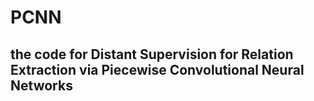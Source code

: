 # PCNN

## the code for Distant Supervision for Relation Extraction via Piecewise Convolutional Neural Networks

